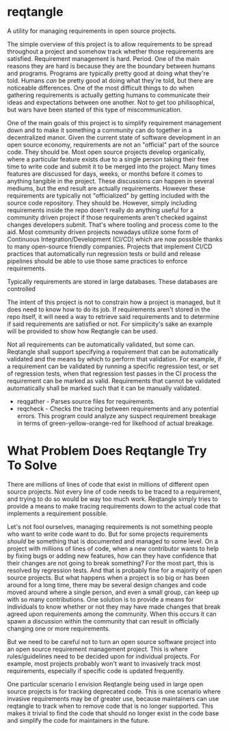 # reqtangle
A utility for managing requirements in open source projects.

The simple overview of this project is to allow requirements to be spread throughout a project and somehow track whether those requirements are satisfied.
Requirement management is hard. Period.
One of the main reasons they are hard is because they are the boundary between humans and programs.
Programs are typically pretty good at doing what they're told.
Humans _can_ be pretty good at doing what they're told, but there are noticeable differences.
One of the most difficult things to do when gathering requirements is actually getting humans to communicate their ideas and expectations between one another.
Not to get too philisophical, but wars have been started of this type of miscommunication.

One of the main goals of this project is to simplify requirement management down and to make it something a community can do together in a decentralized manor.
Given the current state of software development in an open source economy, requirements are not an "official" part of the source code.
They should be.
Most open source projects develop organically, where a particular feature exists due to a single person taking their free time to write code and submit it to be merged into the project.
Many times features are discussed for days, weeks, or months before it comes to anything tangible in the project.
These discussions can happen in several mediums, but the end result are actually requirements.
However these requirements are typically not "officialized" by getting included with the source code repository.
They should be.
However, simply including requirements inside the repo doen't really do anything useful for a community driven project if those requirements aren't checked against changes developers submit.
That's where tooling and process come to the aid.
Most community driven projects nowadays utilize some form of Continuous Integration/Development (CI/CD) which are now possible thanks to many open-source friendly companies.
Projects that implement CI/CD practices that automatically run regression tests or build and release pipelines should be able to use those same practices to enforce requirements.

Typically requirements are stored in large databases.
These databases are controlled

The intent of this project is not to constrain how a project is managed, but it does need to know how to do its job.
If requirements aren't stored in the repo itself, it will need a way to retrieve said requirements and to determine if said requirements are satisfied or not.
For simplicity's sake an example will be provided to show how Reqtangle can be used.

Not all requirements can be automatically validated, but some can.
Reqtangle shall support specifying a requirement that can be automatically validated and the means by which to perform that validation.
For example, if a requirement can be validated by running a specific regression test, or set of regression tests, when that regression test passes in the CI process the requirement can be marked as valid.
Requirements that cannot be validated automatically shall be marked such that it can be manually validated.

- reqgather - Parses source files for requirements.
- reqcheck  - Checks the tracing between requirements and any potential errors. This program could analyze any suspect requirement breakage in terms of green-yellow-orange-red for likelhood of actual breakage.

# What Problem Does Reqtangle Try To Solve
There are millions of lines of code that exist in millions of different open source projects.
Not every line of code needs to be traced to a requirement, and trying to do so would be way too much work.
Reqtangle simply tries to provide a means to make tracing requirements down to the actual code that implements a requirement possible.

Let's not fool ourselves, managing requirements is not something people who want to write code want to do.
But for some projects requirements _should_ be something that is documented and managed to some level.
On a project with millions of lines of code, when a new contributor wants to help by fixing bugs or adding new features, how can they have confidence that their changes are not going to break something?
For the most part, this is resolved by regression tests.
And that is probably fine for a majority of open source projects.
But what happens when a project is so big or has been around for a long time, there may be several design changes and code moved around where a single person, and even a small group, can keep up with so many contributions.
One solution is to provide a means for individuals to know whether or not they may have made changes that break agreed upon requirements among the community.
When this occurs it can spawn a discussion within the community that can result in officially changing one or more requirements.

But we need to be careful not to turn an open source software project into an open source requirement management project.
This is where rules/guidelines need to be decided upon for individual projects.
For example, most projects probably won't want to invasively track most requirements, especially if specific code is updated frequently.

One particular scenario I envision Reqtangle being used in large open source projects is for tracking deprecated code.
This is one scenario where invasive requirements may be of greater use, because maintainers can use reqtangle to track when to remove code that is no longer supported.
This makes it trivial to find the code that should no longer exist in the code base and simplify the code for maintainers in the future.
